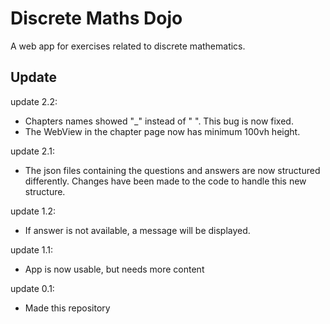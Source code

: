 # Discrete Maths Dojo
A web app for exercises related to discrete mathematics.

## Update

update 2.2:
- Chapters names showed "_" instead of " ". This bug is now fixed.
- The WebView in the chapter page now has minimum 100vh height.

update 2.1:
- The json files containing the questions and answers are now structured differently. Changes have been made to the code to handle this new structure.

update 1.2:
- If answer is not available, a message will be displayed.

update 1.1:
- App is now usable, but needs more content

update 0.1:
- Made this repository